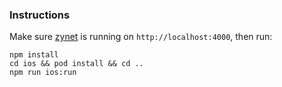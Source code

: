 ### Instructions
Make sure [zynet](https://github.com/andy-haynes/zynet) is running
on `http://localhost:4000`, then run:
```
npm install
cd ios && pod install && cd ..
npm run ios:run
```
